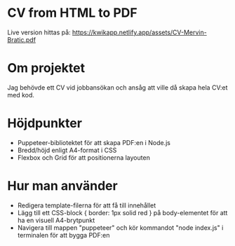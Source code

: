 # CV from HTML to PDF

Live version hittas på: https://kwikapp.netlify.app/assets/CV-Mervin-Bratic.pdf

# Om projektet

Jag behövde ett CV vid jobbansökan och ansåg att ville då skapa hela CV:et med kod.

# Höjdpunkter
- Puppeteer-bibliotektet för att skapa PDF:en i Node.js
- Bredd/höjd enligt A4-format i CSS
- Flexbox och Grid för att positionerna layouten 

# Hur man använder
- Redigera template-filerna för att få till innehållet
- Lägg till ett CSS-block { border: 1px solid red } på body-elementet för att ha en visuell A4-brytpunkt
- Navigera till mappen "puppeteer" och kör kommandot "node index.js" i terminalen för att bygga PDF:en
